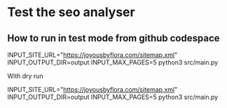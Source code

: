 # Test the seo analyser

## How to run in test mode from github codespace



INPUT_SITE_URL="https://joyousbyflora.com/sitemap.xml" INPUT_OUTPUT_DIR=output  INPUT_MAX_PAGES=5 python3 src/main.py 


With dry run

INPUT_SITE_URL="https://joyousbyflora.com/sitemap.xml" INPUT_OUTPUT_DIR=output  INPUT_MAX_PAGES=5 python3 src/main.py 


